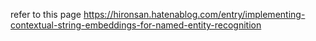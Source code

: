refer to this page https://hironsan.hatenablog.com/entry/implementing-contextual-string-embeddings-for-named-entity-recognition